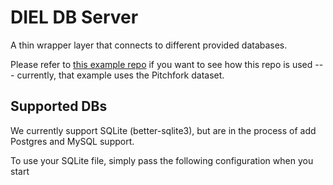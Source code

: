 # DIEL DB Server

A thin wrapper layer that connects to different provided databases.

Please refer to [this example repo](https://github.com/yifanwu/diel-db-server-examples) if you want to see how this repo is used --- currently, that example uses the Pitchfork dataset.

## Supported DBs

We currently support SQLite (better-sqlite3), but are in the process of add Postgres and MySQL support.

To use your SQLite file, simply pass the following configuration when you start

```TypeScript

```